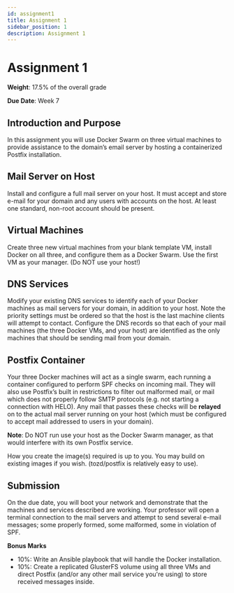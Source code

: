 ```yaml
---
id: assignment1
title: Assignment 1
sidebar_position: 1
description: Assignment 1
---
```


# Assignment 1

**Weight**: 17.5% of the overall grade

**Due Date**: Week 7

## Introduction and Purpose

In this assignment you will use Docker Swarm on three virtual machines to provide assistance to the domain’s email server by hosting a containerized Postfix installation.

## Mail Server on Host

Install and configure a full mail server on your host. It must accept and store e-mail for your domain and any users with accounts on the host. At least one standard, non-root account should be present.

## Virtual Machines

Create three new virtual machines from your blank template VM, install Docker on all three, and configure them as a Docker Swarm. Use the first VM as your manager. (Do NOT use your host!)

## DNS Services

Modify your existing DNS services to identify each of your Docker machines as mail servers for your domain, in addition to your host. Note the priority settings must be ordered so that the host is the last machine clients will attempt to contact. Configure the DNS records so that each of your mail machines (the three Docker VMs, and your host) are identified as the only machines that should be sending mail from your domain.

## Postfix Container

Your three Docker machines will act as a single swarm, each running a container configured to perform SPF checks on incoming mail. They will also use Postfix’s built in restrictions to filter out malformed mail, or mail which does not properly follow SMTP protocols (e.g. not starting a connection with HELO). Any mail that passes these checks will be **relayed** on to the actual mail server running on your host (which must be configured to accept mail addressed to users in your domain).

**Note**: Do NOT run use your host as the Docker Swarm manager, as that would interfere with its own Postfix service.

How you create the image(s) required is up to you. You may build on existing images if you wish. (tozd/postfix is relatively easy to use).

## Submission

On the due date, you will boot your network and demonstrate that the machines and services described are working. Your professor will open a terminal connection to the mail servers and attempt to send several e-mail messages; some properly formed, some malformed, some in violation of SPF.

**Bonus Marks**

- 10%: Write an Ansible playbook that will handle the Docker installation.
- 10%: Create a replicated GlusterFS volume using all three VMs and direct Postfix (and/or any other mail service you're using) to store received messages inside.
